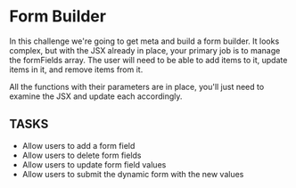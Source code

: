 # Form Builder

In this challenge we're going to get meta and build a form builder. It looks complex, but with the JSX already in place, your primary job is to manage the formFields array. The user will need to be able to add items to it, update items in it, and remove items from it.

All the functions with their parameters are in place, you'll just need to examine the JSX and update each accordingly.

## TASKS

- Allow users to add a form field
- Allow users to delete form fields
- Allow users to update form field values
- Allow users to submit the dynamic form with the new values
